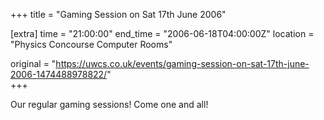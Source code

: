 +++
title = "Gaming Session on Sat 17th June 2006"

[extra]
time = "21:00:00"
end_time = "2006-06-18T04:00:00Z"
location = "Physics Concourse Computer Rooms"

original = "https://uwcs.co.uk/events/gaming-session-on-sat-17th-june-2006-1474488978822/"    
+++

Our regular gaming sessions\! Come one and all\!

